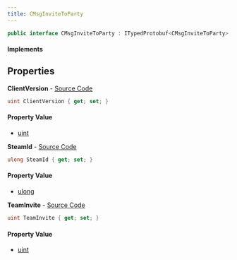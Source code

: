 ```yaml
---
title: CMsgInviteToParty
---
```


```csharp
public interface CMsgInviteToParty : ITypedProtobuf<CMsgInviteToParty>, INativeHandle
```

#### Implements

## Properties

**ClientVersion** - [Source Code](https://github.com/swiftly-solution/swiftlys2/blob/main/managed/src/SwiftlyS2.Generated/Protobufs/Interfaces/CMsgInviteToParty.cs#L16)

```csharp
uint ClientVersion { get; set; }
```

#### Property Value

- [uint](https://learn.microsoft.com/dotnet/api/system.uint32)

**SteamId** - [Source Code](https://github.com/swiftly-solution/swiftlys2/blob/main/managed/src/SwiftlyS2.Generated/Protobufs/Interfaces/CMsgInviteToParty.cs#L13)

```csharp
ulong SteamId { get; set; }
```

#### Property Value

- [ulong](https://learn.microsoft.com/dotnet/api/system.uint64)

**TeamInvite** - [Source Code](https://github.com/swiftly-solution/swiftlys2/blob/main/managed/src/SwiftlyS2.Generated/Protobufs/Interfaces/CMsgInviteToParty.cs#L19)

```csharp
uint TeamInvite { get; set; }
```

#### Property Value

- [uint](https://learn.microsoft.com/dotnet/api/system.uint32)

